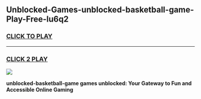 
## Unblocked-Games-unblocked-basketball-game-Play-Free-lu6q2
<h3>
<a href="https://premium76.site?title=unblocked-basketball-game&ref=21A">CLICK TO PLAY</a></h3>
<hr>

<h3>
<a href="https://premium76.site?title=unblocked-basketball-game&ref=21A">CLICK 2 PLAY</a>
  
</h3>

<a href="https://premium76.site?title=unblocked-basketball-game&ref=21A"><img src="https://clearcache.store/games.png"></a>


**unblocked-basketball-game games unblocked: Your Gateway to Fun and Accessible Online Gaming**
